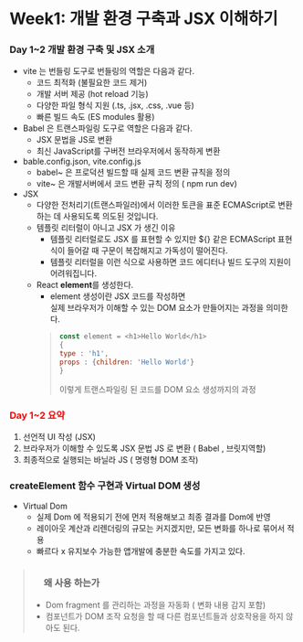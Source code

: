 <h1>Week1: 개발 환경 구축과 JSX 이해하기</h1>

<h3>Day 1~2 개발 환경 구축 및 JSX 소개</h3>

-   vite 는 번들링 도구로 번들링의 역할은 다음과 같다.
    -   코드 최적화 (불필요한 코드 제거)
    -   개발 서버 제공 (hot reload 기능)
    -   다양한 파일 형식 지원 (.ts, .jsx, .css, .vue 등)
    -   빠른 빌드 속도 (ES modules 활용)
-   Babel 은 트랜스파일링 도구로 역할은 다음과 같다.
    -   JSX 문법을 JS로 변환
    -   최신 JavaScript를 구버전 브라우저에서 동작하게 변환
-   bable.config.json, vite.config.js
    -   babel~ 은 프로덕션 빌드할 때 실제 코드 변환 규칙을 정의
    -   vite~ 은 개발서버에서 코드 변환 규칙 정의 ( npm run dev)
-   JSX 
    - 다양한 전처리기(트랜스파일러)에서 이러한 토큰을 표준 ECMAScript로 변환하는 데 사용되도록 의도된 것입니다.
    - 템플릿 리터럴이 아니고 JSX 가 생긴 이유
        - 템플릿 리터럴로도 JSX 를 표현할 수 있지만 ${} 같은 ECMAScript 표현식이 들어갈 때 구문이 복잡해지고 가독성이 떨어진다.
        - 템플릿 리터럴을 이런 식으로 사용하면 코드 에디터나 빌드 도구의 지원이 어려워집니다.
    - React <strong>element</strong>를 생성한다.
        - element 생성이란 JSX 코드를 작성하면<br/>
        실제 브라우저가 이해할 수 있는 DOM 요소가 만들어지는 과정을 의미한다.
        > ```javascript
        > const element = <h1>Hello World</h1>
        >{
        >type : 'h1',                                          
        >props : {children: 'Hello World'}
        >}
        > ```
        > 이렇게 트랜스파일링 된 코드를 DOM 요소 생성까지의 과정 
<h3 style="color:red;">Day 1~2 요약</h3>

1. 선언적 UI 작성 (JSX)
2. 브라우저가 이해할 수 있도록 JSX 문법 JS 로 변환 ( Babel , 브릿지역할)
3. 최종적으로 실행되는 바닐라 JS ( 명령형 DOM 조작)

<h3>createElement 함수 구현과 Virtual DOM 생성</h3>

- Virtual Dom
    - 실제 Dom 에 적용되기 전에 먼저 적용해보고 최종 결과를 Dom에 반영
    - 레이아웃 계산과 리렌더링의 규모는 커지겠지만, 모든 변화를 하나로 묶어서 적용
    - 빠르다 x 유지보수 가능한 앱개발에 충분한 속도를 가지고 있다.
> 
><h3 style="padding: 10px 0 0 20px">왜 사용 하는가</h3>
>
> - Dom fragment 를 관리하는 과정을 자동화 ( 변화 내용 감지 포함)   
> - 컴포넌트가 DOM 조작 요청을 할 때 다른 컴포넌트들과 상호작용을 하지    않아도 된다. 
